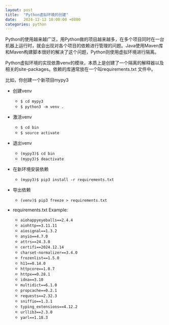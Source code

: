 ```yaml
---
layout: post
title:  "Python虚拟环境的创建"
date:   2024-12-12 10:00:00 +0800
categories: python
---
```


Python的使用越来越广泛，用Python做的项目越来越多，在多个项目同时在一台机器上运行时，就会出现对各个项目的依赖进行管理的问题。Java使用Maven库和Maven构建脚本很好的解决了这个问题，Python则使用虚拟环境进行隔离。

Python虚拟环境的实现依靠venv的模块，本质上是创建了一个隔离的解释器以及相关的site-packages。依赖的库通常放在一个叫requirements.txt 文件中。

比如，你创建一个新项目mypy3  

* 创建venv  
  - `$ cd mypy3`
  - `$ python3 -m venv .`

* 激活venv  
  - `$ cd bin`
  - `$ source activate` 

* 退出venv 
  - `(mypy3)$ cd bin`  
  - `(mypy3)$ deactivate`

* 在新环境安装依赖   
  - `(mypy3)$ pip3 install -r requirements.txt` 

* 导出依赖  
  - `(venv)$ pip3 freeze > requirements.txt`

* requirements.txt Example: 
   - `aiohappyeyeballs==2.4.4`
   - `aiohttp==3.11.11`
   - `aiosignal==1.3.2`
   - `anyio==4.7.0`
   - `attrs==24.3.0`
   - `certifi==2024.12.14`
   - `charset-normalizer==3.4.0`
   - `frozenlist==1.5.0`
   - `h11==0.14.0`
   - `httpcore==1.0.7`
   - `httpx==0.28.1`
   - `idna==3.10`
   - `multidict==6.1.0`
   - `propcache==0.2.1`
   - `requests==2.32.3`
   - `sniffio==1.3.1`
   - `typing_extensions==4.12.2`
   - `urllib3==2.3.0`
   - `yarl==1.18.3`
